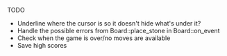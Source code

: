 TODO
* Underline where the cursor is so it doesn't hide what's under it?
* Handle the possible errors from Board::place\_stone in Board::on\_event
* Check when the game is over/no moves are available
* Save high scores

